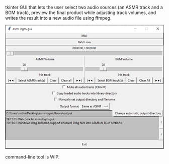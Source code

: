 tkinter GUI that lets the user select two audio sources (an ASMR track and a BGM track), preview the final product while adjusting track volumes, and writes the result into a new audio file using ffmpeg.

![asmr-bgm-gui](\220105.png)

command-line tool is WIP.
